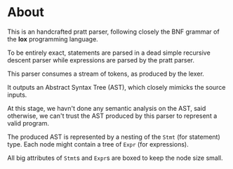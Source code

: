 # About

This is an handcrafted pratt parser, following closely the BNF grammar of the __lox__
programming language.

To be entirely exact, statements are parsed in a dead simple recursive descent parser
while expressions are parsed by the pratt parser.

This parser consumes a stream of tokens, as produced by the lexer.

It outputs an Abstract Syntax Tree (AST), which closely mimicks 
the source inputs.

At this stage, we havn't done any semantic analysis on the AST,
said otherwise, we can't trust the AST produced by this parser to represent a
valid program.


The produced AST is represented by a nesting of the `Stmt` (for statement) type.
Each node might contain a tree of `Expr` (for expressions).

All big attributes of `Stmt`s and `Expr`s are boxed to keep the node size small.

